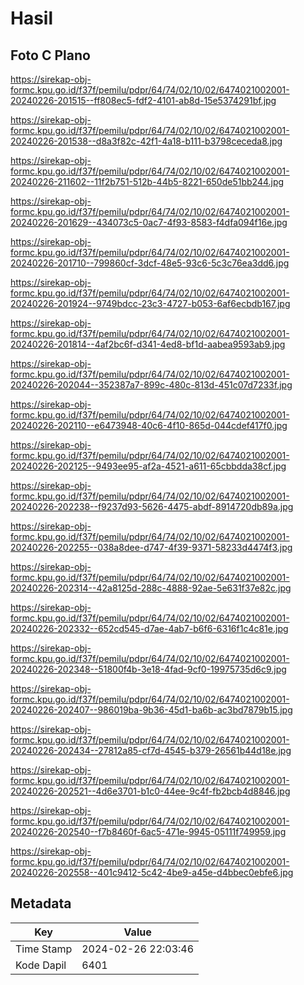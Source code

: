 # Hasil

## Foto C Plano

https://sirekap-obj-formc.kpu.go.id/f37f/pemilu/pdpr/64/74/02/10/02/6474021002001-20240226-201515--ff808ec5-fdf2-4101-ab8d-15e5374291bf.jpg

https://sirekap-obj-formc.kpu.go.id/f37f/pemilu/pdpr/64/74/02/10/02/6474021002001-20240226-201538--d8a3f82c-42f1-4a18-b111-b3798ceceda8.jpg

https://sirekap-obj-formc.kpu.go.id/f37f/pemilu/pdpr/64/74/02/10/02/6474021002001-20240226-211602--11f2b751-512b-44b5-8221-650de51bb244.jpg

https://sirekap-obj-formc.kpu.go.id/f37f/pemilu/pdpr/64/74/02/10/02/6474021002001-20240226-201629--434073c5-0ac7-4f93-8583-f4dfa094f16e.jpg

https://sirekap-obj-formc.kpu.go.id/f37f/pemilu/pdpr/64/74/02/10/02/6474021002001-20240226-201710--799860cf-3dcf-48e5-93c6-5c3c76ea3dd6.jpg

https://sirekap-obj-formc.kpu.go.id/f37f/pemilu/pdpr/64/74/02/10/02/6474021002001-20240226-201924--9749bdcc-23c3-4727-b053-6af6ecbdb167.jpg

https://sirekap-obj-formc.kpu.go.id/f37f/pemilu/pdpr/64/74/02/10/02/6474021002001-20240226-201814--4af2bc6f-d341-4ed8-bf1d-aabea9593ab9.jpg

https://sirekap-obj-formc.kpu.go.id/f37f/pemilu/pdpr/64/74/02/10/02/6474021002001-20240226-202044--352387a7-899c-480c-813d-451c07d7233f.jpg

https://sirekap-obj-formc.kpu.go.id/f37f/pemilu/pdpr/64/74/02/10/02/6474021002001-20240226-202110--e6473948-40c6-4f10-865d-044cdef417f0.jpg

https://sirekap-obj-formc.kpu.go.id/f37f/pemilu/pdpr/64/74/02/10/02/6474021002001-20240226-202125--9493ee95-af2a-4521-a611-65cbbdda38cf.jpg

https://sirekap-obj-formc.kpu.go.id/f37f/pemilu/pdpr/64/74/02/10/02/6474021002001-20240226-202238--f9237d93-5626-4475-abdf-8914720db89a.jpg

https://sirekap-obj-formc.kpu.go.id/f37f/pemilu/pdpr/64/74/02/10/02/6474021002001-20240226-202255--038a8dee-d747-4f39-9371-58233d4474f3.jpg

https://sirekap-obj-formc.kpu.go.id/f37f/pemilu/pdpr/64/74/02/10/02/6474021002001-20240226-202314--42a8125d-288c-4888-92ae-5e631f37e82c.jpg

https://sirekap-obj-formc.kpu.go.id/f37f/pemilu/pdpr/64/74/02/10/02/6474021002001-20240226-202332--652cd545-d7ae-4ab7-b6f6-6316f1c4c81e.jpg

https://sirekap-obj-formc.kpu.go.id/f37f/pemilu/pdpr/64/74/02/10/02/6474021002001-20240226-202348--51800f4b-3e18-4fad-9cf0-19975735d6c9.jpg

https://sirekap-obj-formc.kpu.go.id/f37f/pemilu/pdpr/64/74/02/10/02/6474021002001-20240226-202407--986019ba-9b36-45d1-ba6b-ac3bd7879b15.jpg

https://sirekap-obj-formc.kpu.go.id/f37f/pemilu/pdpr/64/74/02/10/02/6474021002001-20240226-202434--27812a85-cf7d-4545-b379-26561b44d18e.jpg

https://sirekap-obj-formc.kpu.go.id/f37f/pemilu/pdpr/64/74/02/10/02/6474021002001-20240226-202521--4d6e3701-b1c0-44ee-9c4f-fb2bcb4d8846.jpg

https://sirekap-obj-formc.kpu.go.id/f37f/pemilu/pdpr/64/74/02/10/02/6474021002001-20240226-202540--f7b8460f-6ac5-471e-9945-05111f749959.jpg

https://sirekap-obj-formc.kpu.go.id/f37f/pemilu/pdpr/64/74/02/10/02/6474021002001-20240226-202558--401c9412-5c42-4be9-a45e-d4bbec0ebfe6.jpg


## Metadata

| Key        | Value               |
| ---------- | ------------------- |
| Time Stamp | 2024-02-26 22:03:46 |
| Kode Dapil | 6401                |



